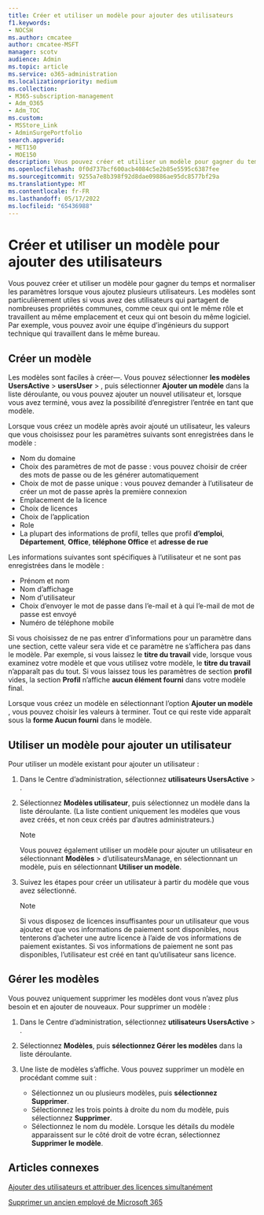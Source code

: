 ```yaml
---
title: Créer et utiliser un modèle pour ajouter des utilisateurs
f1.keywords:
- NOCSH
ms.author: cmcatee
author: cmcatee-MSFT
manager: scotv
audience: Admin
ms.topic: article
ms.service: o365-administration
ms.localizationpriority: medium
ms.collection:
- M365-subscription-management
- Adm_O365
- Adm_TOC
ms.custom:
- MSStore_Link
- AdminSurgePortfolio
search.appverid:
- MET150
- MOE150
description: Vous pouvez créer et utiliser un modèle pour gagner du temps et normaliser les paramètres lorsque vous ajoutez plusieurs utilisateurs dans le Centre d'administration Microsoft 365.
ms.openlocfilehash: 0f0d737bcf600acb4084c5e2b85e5595c6387fee
ms.sourcegitcommit: 9255a7e8b398f92d8dae09886ae95dc8577bf29a
ms.translationtype: MT
ms.contentlocale: fr-FR
ms.lasthandoff: 05/17/2022
ms.locfileid: "65436988"
---
```

# <a name="create-and-use-a-template-to-add-users"></a>Créer et utiliser un modèle pour ajouter des utilisateurs

Vous pouvez créer et utiliser un modèle pour gagner du temps et normaliser les paramètres lorsque vous ajoutez plusieurs utilisateurs. Les modèles sont particulièrement utiles si vous avez des utilisateurs qui partagent de nombreuses propriétés communes, comme ceux qui ont le même rôle et travaillent au même emplacement et ceux qui ont besoin du même logiciel. Par exemple, vous pouvez avoir une équipe d’ingénieurs du support technique qui travaillent dans le même bureau.  

## <a name="create-a-template"></a>Créer un modèle

Les modèles sont faciles à créer&mdash;. Vous pouvez sélectionner **les modèles** **UsersActive** >  **usersUser** > , puis sélectionner **Ajouter un modèle** dans la liste déroulante, ou vous pouvez ajouter un nouvel utilisateur et, lorsque vous avez terminé, vous avez la possibilité d’enregistrer l’entrée en tant que modèle.

Lorsque vous créez un modèle après avoir ajouté un utilisateur, les valeurs que vous choisissez pour les paramètres suivants sont enregistrées dans le modèle :

- Nom du domaine
- Choix des paramètres de mot de passe : vous pouvez choisir de créer des mots de passe ou de les générer automatiquement
- Choix de mot de passe unique : vous pouvez demander à l’utilisateur de créer un mot de passe après la première connexion
- Emplacement de la licence
- Choix de licences
- Choix de l’application
- Role
- La plupart des informations de profil, telles que profil **d’emploi**, **Département**, **Office**, **téléphone Office** et **adresse de rue** 

Les informations suivantes sont spécifiques à l’utilisateur et ne sont pas enregistrées dans le modèle :

- Prénom et nom
- Nom d’affichage
- Nom d'utilisateur
- Choix d’envoyer le mot de passe dans l’e-mail et à qui l’e-mail de mot de passe est envoyé
- Numéro de téléphone mobile

Si vous choisissez de ne pas entrer d’informations pour un paramètre dans une section, cette valeur sera vide et ce paramètre ne s’affichera pas dans le modèle. Par exemple, si vous laissez le **titre du travail** vide, lorsque vous examinez votre modèle et que vous utilisez votre modèle, le **titre du travail** n’apparaît pas du tout. Si vous laissez tous les paramètres de section **profil** vides, la section **Profil** n’affiche **aucun élément fourni** dans votre modèle final.

Lorsque vous créez un modèle en sélectionnant l’option **Ajouter un modèle** , vous pouvez choisir les valeurs à terminer. Tout ce qui reste vide apparaît sous la **forme Aucun fourni** dans le modèle.

## <a name="use-a-template-to-add-a-user"></a>Utiliser un modèle pour ajouter un utilisateur

Pour utiliser un modèle existant pour ajouter un utilisateur :

1. Dans le Centre d’administration, sélectionnez **utilisateurs UsersActive** > .

2. Sélectionnez **Modèles utilisateur**, puis sélectionnez un modèle dans la liste déroulante. (La liste contient uniquement les modèles que vous avez créés, et non ceux créés par d’autres administrateurs.)

   > [!NOTE]
   > Vous pouvez également utiliser un modèle pour ajouter un utilisateur en sélectionnant **Modèles** >  d’utilisateursManage, en sélectionnant un modèle, puis en sélectionnant **Utiliser un modèle**.

3. Suivez les étapes pour créer un utilisateur à partir du modèle que vous avez sélectionné.

   > [!NOTE]
   > Si vous disposez de licences insuffisantes pour un utilisateur que vous ajoutez et que vos informations de paiement sont disponibles, nous tenterons d’acheter une autre licence à l’aide de vos informations de paiement existantes. Si vos informations de paiement ne sont pas disponibles, l’utilisateur est créé en tant qu’utilisateur sans licence.

## <a name="manage-templates"></a>Gérer les modèles

Vous pouvez uniquement supprimer les modèles dont vous n’avez plus besoin et en ajouter de nouveaux. Pour supprimer un modèle :

1. Dans le Centre d’administration, sélectionnez **utilisateurs UsersActive** > .

2. Sélectionnez **Modèles**, puis **sélectionnez Gérer les modèles** dans la liste déroulante.

3. Une liste de modèles s’affiche. Vous pouvez supprimer un modèle en procédant comme suit :
    - Sélectionnez un ou plusieurs modèles, puis **sélectionnez Supprimer**. 
    - Sélectionnez les trois points à droite du nom du modèle, puis sélectionnez **Supprimer**.
    - Sélectionnez le nom du modèle. Lorsque les détails du modèle apparaissent sur le côté droit de votre écran, sélectionnez **Supprimer le modèle**.

## <a name="related-articles"></a>Articles connexes

[Ajouter des utilisateurs et attribuer des licences simultanément](add-users.md)

[Supprimer un ancien employé de Microsoft 365](remove-former-employee.md)
  
